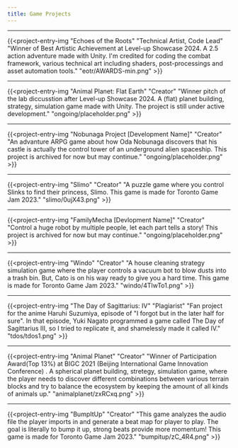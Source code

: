 ```yaml
---
title: Game Projects
---
```


---

{{<project-entry-img "Echoes of the Roots" "Technical Artist, Code Lead" "Winner of Best Artistic Achievement at Level-up Showcase 2024. A 2.5 action adventure made with Unity. I'm credited for coding the combat framework, various technical art including shaders, post-processings and asset automation tools." "eotr/AWARDS-min.png" >}}

---

{{<project-entry-img "Animal Planet: Flat Earth" "Creator" "Winner pitch of the lab diccusstion after Level-up Showcase 2024. A (flat) planet building, strategy, simulation game made with Unity. The project is still under active development." "ongoing/placeholder.png" >}}

---

{{<project-entry-img "Nobunaga Project [Development Name]" "Creator" "An advanture ARPG game about how Oda Nobunaga discovers that his castle is actually the control tower of an underground alien spaceship. This project is archived for now but may continue." "ongoing/placeholder.png" >}}

---

{{<project-entry-img "Slimo" "Creator" "A puzzle game where you control Slinks to find their princess, Slimo. This game is made for Toronto Game Jam 2023." "slimo/0ujX43.png" >}}

---

{{<project-entry-img "FamilyMecha [Devlopment Name]" "Creator" "Control a huge robot by multiple people, let each part tells a story! This project is archived for now but may continue." "ongoing/placeholder.png" >}}

---

{{<project-entry-img "Windo" "Creator" "A house cleaning strategy simulation game where the player controls a vacuum bot to blow dusts into a trash bin. But, Cato is on his way ready to give you a hard time. This game is made for Toronto Game Jam 2023." "windo/4TlwTo1.png" >}}

---

{{<project-entry-img "The Day of Sagittarius: IV" "Plagiarist" "Fan project for the anime Haruhi Suzumiya, episode of \"I forgot but in the later half for sure\". In that episode, Yuki Nagato programmed a game called The Day of Sagittarius III, so I tried to replicate it, and shamelessly made it called IV." "tdos/tdos1.png" >}}

---

{{<project-entry-img "Animal Planet" "Creator" "Winner of Participation Award(Top 13%) at BIGC 2021 (Beijing International Game Innovation Conference) . A spherical planet building, stretegy, simulation game, where the player needs to discover different combinations between various terrain blocks and try to balance the ecosystem by keeping the amount of all kinds of animals up." "animalplanet/zxRCxq.png" >}}

---

{{<project-entry-img "BumpItUp" "Creator" "This game analyzes the audio file the player imports in and generate a beat map for player to play. The goal is literally to bump it up, strong beats provide more momentum! This game is made for Toronto Game Jam 2023." "bumpitup/zC_4R4.png" >}}